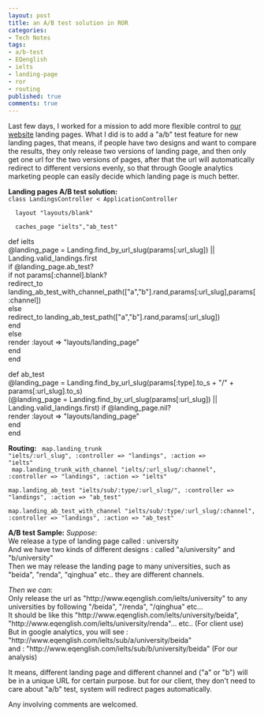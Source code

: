 ```yaml
---
layout: post
title: an A/B test solution in ROR
categories:
- Tech Notes
tags:
- a/b-test
- EQenglish
- ielts
- landing-page
- ror
- routing
published: true
comments: true
---
```

<p>Last few days, I worked for a mission to add more flexible control to <a href="http://www.eqenglish.com">our website</a> landing pages. What I did is to add a "a/b" test feature for new landing pages, that means, if people have two designs and want to compare the results, they only release two versions of landing page, and then only get one url for the two versions of pages, after that the url will automatically redirect to different versions evenly, so that through Google analytics marketing people can easily decide which landing page is much better.</p>

<p><strong>Landing pages A/B test solution:</strong>
<code lang="ruby">
class LandingsController < ApplicationController<br />
  layout "layouts/blank"<br />
  caches_page "ielts","ab_test"</code></p>

<p>  def ielts<br />
    @landing_page = Landing.find_by_url_slug(params[:url_slug]) || Landing.valid_landings.first<br />
    if @landing_page.ab_test?<br />
      if not params[:channel].blank?<br />
        redirect_to landing_ab_test_with_channel_path(["a","b"].rand,params[:url_slug],params[:channel])<br />
      else<br />
        redirect_to landing_ab_test_path(["a","b"].rand,params[:url_slug])<br />
      end<br />
    else<br />
      render :layout => "layouts/landing_page"<br />
    end<br />
  end</p>

<p>  def ab_test<br />
    @landing_page = Landing.find_by_url_slug(params[:type].to_s + "/" + params[:url_slug].to_s)<br />
    (@landing_page = Landing.find_by_url_slug(params[:url_slug]) || Landing.valid_landings.first) if @landing_page.nil?<br />
    render :layout => "layouts/landing_page"<br />
  end<br />
end

<strong>Routing:</strong>
<code lang="ruby">
   map.landing_trunk "ielts/:url_slug", :controller => "landings", :action => "ielts"<br />
   map.landing_trunk_with_channel "ielts/:url_slug/:channel", :controller => "landings", :action => "ielts"<br />
   map.landing_ab_test "ielts/sub/:type/:url_slug/", :controller => "landings", :action => "ab_test"<br />
   map.landing_ab_test_with_channel "ielts/sub/:type/:url_slug/:channel", :controller => "landings", :action => "ab_test"
</code></p>

<p><strong>A/B test Sample:</strong>
<em>Suppose</em>:<br />
              We release a type of landing page called : university<br />
              And we have two kinds of different designs : called "a/university" and "b/university"<br />
              Then we may release the landing page to many universities, such as "beida", "renda", "qinghua" etc.. they are different channels.</p>

<p><em>Then we can</em>:<br />
             Only release the url as "http://www.eqenglish.com/ielts/university" to any universities by following "/beida", "/renda", "/qinghua" etc...<br />
             It should be like this "http://www.eqenglish.com/ielts/university/beida",  "http://www.eqenglish.com/ielts/university/renda"... etc.. (For client use)<br />
             But in google analytics, you will see : "http://www.eqenglish.com/ielts/sub/a/university/beida"<br />
                                                                  and : "http://www.eqenglish.com/ielts/sub/b/university/beida"  (For our analysis)</p>

<p> It means, different landing page and different channel and ("a" or "b") will be in a unique URL for certain purpose. but for our client, they don't need to care about "a/b" test, system will redirect pages automatically.</p>

<p>Any involving comments are welcomed.</p>
